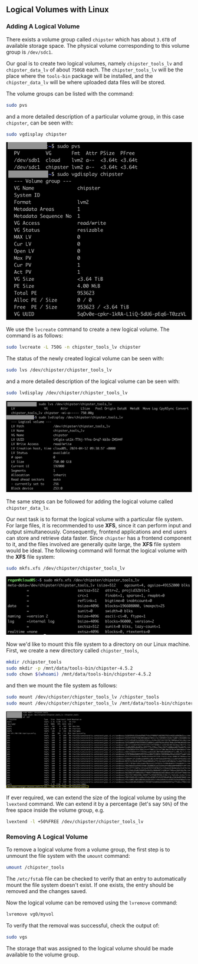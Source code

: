 ## Logical Volumes with Linux
### Adding A Logical Volume
There exists a volume group called `chipster` which has about `3.6TB` of available storage space. The physical volume corresponding to this volume group is `/dev/sdc1`.   

Our goal is to create two logical volumes, namely `chipster_tools_lv` and `chipster_data_lv` of about `750GB` each. The `chipster_tools_lv` will be the place where the `tools-bin` package will be installed, and the `chipster_data_lv` will be where uploaded data files will be stored.   

The volume groups can be listed with the command:
```bash
sudo pvs
```
and a more detailed description of a particular volume group, in this case `chipster`, can be seen with:
```bash
sudo vgdisplay chipster
```
![Chipster Volume Group Details](/public/assets/images/vgdisplay-chipster.png "Chipster Volume Group Details")    

We use the `lvcreate` command to create a new logical volume. The command is as follows:
```bash
sudo lvcreate -L 750G -n chipster_tools_lv chipster
```
The status of the newly created logical volume can be seen with:
```bash
sudo lvs /dev/chipster/chipster_tools_lv
```
and a more detailed description of the logical volume can be seen with:
```bash
sudo lvdisplay /dev/chipster/chipster_tools_lv
```
![Chipster Tools Logical Volume](/public/assets/images/chipster-tools-lv.png "Chipster Tools Logical Volume")    

The same steps can be followed for adding the logical volume called `chipster_data_lv`.   

Our next task is to format the logical volume with a particular file system. For large files, it is recommended to use **XFS**, since it can perform input and output simultaneously. Consequently, frontend applications and end users can store and retrieve data faster. Since `chipster` has a frontend component to it, and the files involved are generally quite large, the **XFS** file system would be ideal. The following command will format the logical volume with the **XFS** file system:
```bash
sudo mkfs.xfs /dev/chipster/chipster_tools_lv
```
![Chipster Tools XFS File System](/public/assets/images/chipster-tools-file-system.png "Chipster Tools XFS File System")    

Now we'd like to mount this file system to a directory on our Linux machine. First, we create a new directory called `chipster_tools`,
```bash
mkdir /chipster_tools
sudo mkdir -p /mnt/data/tools-bin/chipster-4.5.2
sudo chown $(whoami) /mnt/data/tools-bin/chipster-4.5.2
```
and then we mount the file system as follows:
```bash
sudo mount /dev/chipster/chipster_tools_lv /chipster_tools   
sudo mount /dev/chipster/chipster_tools_lv /mnt/data/tools-bin/chipster-4.5.2  
```
![Mounted Chipster Tools Directory](/public/assets/images/mounted-chipster-tools-directory.png "Mounted Chipster Tools Directory")     

If ever required, we can extend the size of the logical volume by using the `lvextend` command. We can extend it by a percentage (let's say `50%`) of the free space inside the volume group, e.g.
```bash
lvextend -l +50%FREE /dev/chipster/chipster_tools_lv
```

### Removing A Logical Volume
To remove a logical volume from a volume group, the first step is to unmount the file system with the `umount` command:
```bash
umount /chipster_tools
```
The `/etc/fstab` file can be checked to verify that an entry to automatically mount the file system doesn't exist. If one exists, the entry should be removed and the changes saved.   

Now the logical volume can be removed using the `lvremove` command:
```bash
lvremove vg0/myvol
```
To verify that the removal was successful, check the output of:
```bash
sudo vgs
```
The storage that was assigned to the logical volume should be made available to the volume group.
